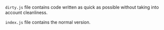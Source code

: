 `dirty.js` file contains code written as quick as possible without taking into account cleanliness.

`index.js` file contains the normal version.
